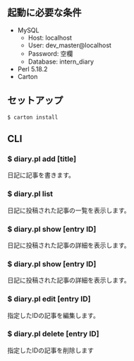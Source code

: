 ## 起動に必要な条件

 - MySQL
    - Host: localhost
    - User: dev\_master@localhost
    - Password: 空欄
    - Database: intern\_diary
 - Perl 5.18.2
 - Carton


## セットアップ

```
$ carton install
```

## CLI

### $ diary.pl add [title]
日記に記事を書きます。
### $ diary.pl list
日記に投稿された記事の一覧を表示します。
### $ diary.pl show [entry ID]
日記に投稿された記事の詳細を表示します。
### $ diary.pl show [entry ID]
日記に投稿された記事の詳細を表示します。
### $ diary.pl edit [entry ID]
指定したIDの記事を編集します。
### $ diary.pl delete [entry ID]
指定したIDの記事を削除します

<!--
## サーバ起動
以下のコマンドでサーバが起動できる。デフォルトではhttp://localhost:3000/ にアクセスすれば良い。
```
$ script/appup
```

## API

### $c
- `Intern::Diary::Context`
- コンテキストという名が示すように、ユーザーからのリクエストにレスポンスを返すまでに最低限必要な一連のメソッドがまとめられている

### $c->req
- リクエストオブジェクトを取得する
- [Plack::Request](http://search.cpan.org/~miyagawa/Plack/lib/Plack/Request.pm)を継承した`Intern::Diary::Request`

### $c->req->parameters->{key}
- `key`に対応するリクエストパラメーターを取得する
- クエリパラメーターやルーティングによって得られたパラメーターなど全てが対象となる

### $c->dbh
- データベースハンドラーを取得する
- [DBIx::Sunny](http://search.cpan.org/~kazeburo/DBIx-Sunny-0.22/lib/DBIx/Sunny.pm)を継承した`Intern::Diary::DBI`

### $c->html
- ファイル名とテンプレート変数を渡すと、レスポンスをHTMLとして設定してくれる
```perl
$c->html('index.html', { foo => $bar });
```

### $c->json
- ハッシュリファレンスを渡すと、レスポンスをJSONとして設定してくれる
```perl
$c->json({ spam => $egg });
```

### $c->redirect
- URLを渡すと、レスポンスをリダイレクトとして設定してくれる
```perl
$c->redirect('/');
```

### $c->res
- レスポンスオブジェクトを取得する
- [Plack::Response](http://search.cpan.org/~miyagawa/Plack-1.0030/lib/Plack/Response.pm)

### $c->route
- ルーティング結果が格納されたハッシュリファレンスを取得する
- ルーティングは`Intern::Diary::Config::Route`で行われる
-->
